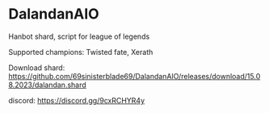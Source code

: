 # DalandanAIO
Hanbot shard, script for league of legends

Supported champions:
Twisted fate, Xerath

Download shard: https://github.com/69sinisterblade69/DalandanAIO/releases/download/15.08.2023/dalandan.shard

discord: https://discord.gg/9cxRCHYR4y
